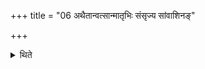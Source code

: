 +++
title = "06 अथैतान्वत्सान्मातृभिः संसृज्य सांवाशिनङ्"

+++

<details><summary>थिते</summary>

अथैतान्वत्सान्मातृभिः संसृज्य सांवाशिनं कुर्वन्ति ६
</details>
